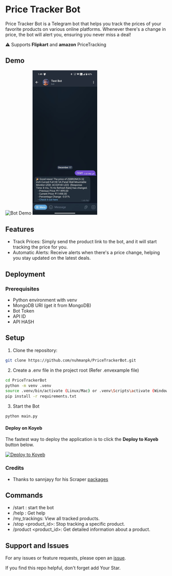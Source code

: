 # Price Tracker Bot

Price Tracker Bot is a Telegram bot that helps you track the prices of your favorite products on various online platforms. Whenever there's a change in price, the bot will alert you, ensuring you never miss a deal!

⚠️ Supports **Flipkart** and **amazon** PriceTracking 

## Demo

<!-- ![Bot Demo](./demos/priceTrackerbot.gif)
![Product Tracking](./demos/ss-pricetracker.jpg) -->
<img src="./demos/priceTrackerbot.gif" alt="Bot Demo" width="40%">
<img src="./demos/ss-pricetracker.jpg" alt="Product Tracking" width="40%">

## Features
- Track Prices: Simply send the product link to the bot, and it will start tracking the price for you.
- Automatic Alerts: Receive alerts when there's a price change, helping you stay updated on the latest deals.

## Deployment
### Prerequisites

* Python environment with venv
* MongoDB URI (get it from MongoDB)
* Bot Token
* API ID
* API HASH

## Setup
1. Clone the repository:

```bash
git clone https://github.com/nuhmanpk/PriceTrackerBot.git
```

2. Create a .env file in the project root (Refer .envexample file)

```bash
cd PriceTrackerBot
python -m venv .venv
source .venv/bin/activate (Linux/Mac) or .venv\Scripts\activate (Windows)
pip install -r requirements.txt

```

3. Start the Bot

```bash
python main.py
```


#### Deploy on Koyeb

The fastest way to deploy the application is to click the **Deploy to Koyeb** button below.

[![Deploy to Koyeb](https://www.koyeb.com/static/images/deploy/button.svg)](https://app.koyeb.com/deploy?type=git&repository=github.com/unknowndeals/Pricetrackerbot&branch=main&name=pricetrackerbot)

### Credits
* Thanks to sannjayy for his Scraper [packages](https://github.com/sannjayy/python_flipkart_scraper)

## Commands
* /start : start the bot
* /help : Get help
* /my_trackings: View all tracked products.
* /stop <product_id>: Stop tracking a specific product.
* /product <product_id>: Get detailed information about a product.

## Support and Issues
For any issues or feature requests, please open an [issue](https://github.com/nuhmanpk/PriceTrackerBot/issues).

If you find this repo helpful, don't forget add Your Star.

